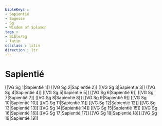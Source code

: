 ```yaml
---
bibleKeys : 
- Sapientié
- Sagesse
- Sg
- Wisdom of Solomon
tags : 
- Bible/Sg
- latin
cssclass : latin
direction : ltr
---
```


# Sapientié

[[VG Sg 1|Sapientié 1]]
[[VG Sg 2|Sapientié 2]]
[[VG Sg 3|Sapientié 3]]
[[VG Sg 4|Sapientié 4]]
[[VG Sg 5|Sapientié 5]]
[[VG Sg 6|Sapientié 6]]
[[VG Sg 7|Sapientié 7]]
[[VG Sg 8|Sapientié 8]]
[[VG Sg 9|Sapientié 9]]
[[VG Sg 10|Sapientié 10]]
[[VG Sg 11|Sapientié 11]]
[[VG Sg 12|Sapientié 12]]
[[VG Sg 13|Sapientié 13]]
[[VG Sg 14|Sapientié 14]]
[[VG Sg 15|Sapientié 15]]
[[VG Sg 16|Sapientié 16]]
[[VG Sg 17|Sapientié 17]]
[[VG Sg 18|Sapientié 18]]
[[VG Sg 19|Sapientié 19]]
